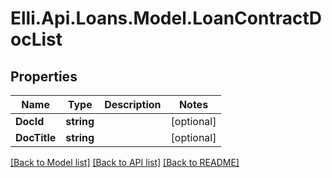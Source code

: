 # Elli.Api.Loans.Model.LoanContractDocList
## Properties

Name | Type | Description | Notes
------------ | ------------- | ------------- | -------------
**DocId** | **string** |  | [optional] 
**DocTitle** | **string** |  | [optional] 

[[Back to Model list]](../README.md#documentation-for-models) [[Back to API list]](../README.md#documentation-for-api-endpoints) [[Back to README]](../README.md)

